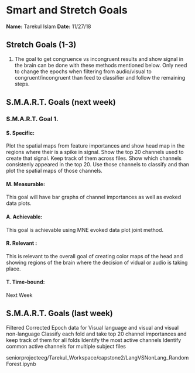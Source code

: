 # Smart and Stretch Goals

**Name:** Tarekul Islam
**Date:** 11/27/18

## Stretch Goals (1-3)

1. The goal to get congruence vs incongruent results and show signal in the brain can be done with these methods mentioned below. Only need to change the epochs when filtering from audio/visual to congruent/incongruent than feed to classifier and follow the remaining steps.


## S.M.A.R.T. Goals (next week)

### S.M.A.R.T. Goal 1.

#### S. Specific: 
Plot the spatial maps from feature importances and show head map in the regions where their is a spike in signal. Show the top 20 channels used to create that signal. Keep track of them across files.
Show which channels consistenly appeared in the top 20. Use those channels to classify and than plot the spatial maps of those channels.


#### M. Measurable: 
This goal will have bar graphs of channel importances as well as evoked data plots. 

#### A. Achievable: 
This goal is achievable using MNE evoked data plot joint method.

#### R. Relevant :
This is relevant to the overall goal of creating color maps of the head and showing regions of the brain where the decision of vidual or audio is taking place.

#### T. Time-bound: 
Next Week


## S.M.A.R.T. Goals (last week)
Filtered Corrected Epoch data for Visual language and visual and visual non-language
Classify each fold and take top 20 channel importances and keep track of them for all folds
Identify the most active channels 
Identify common active channels for multiple subject files

seniorprojecteeg/Tarekul_Workspace/capstone2/LangVSNonLang_RandomForest.ipynb
